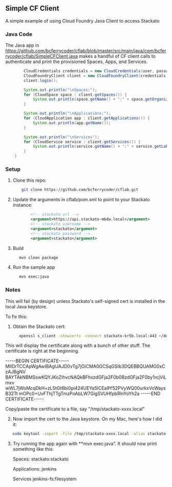 ## Simple CF Client

A simple example of using Cloud Foundry Java Client to access Stackato

### Java Code

The Java app in https://github.com/bcferrycoder/cflab/blob/master/src/main/java/com/bcferrycoder/cflab/SimpleCFClient.java 
makes a handful of CF client calls to authenticate and print the provisioned Spaces, Apps, and Services.


```java
        CloudCredentials credentials = new CloudCredentials(user, password);
        CloudFoundryClient client = new CloudFoundryClient(credentials, getTargetURL(target));
        client.login();

        System.out.println("\nSpaces:");
        for (CloudSpace space : client.getSpaces()) {
            System.out.println(space.getName() + ":" + space.getOrganization().getName());
        }

        System.out.println("\nApplications:");
        for (CloudApplication app : client.getApplications()) {
            System.out.println(app.getName());
        }

        System.out.println("\nServices");
        for (CloudService service : client.getServices()) {
            System.out.println(service.getName() + ":" + service.getLabel());
        }
    }
```

### Setup

1. Clone this repo:

```bash
       git clone https://github.com/bcferrycoder/cflab.git
```
       

2. Update the arguments in cflab/pom.xml to point to your Stackato instance:

```XML
           <!-- stackato url -->
           <argument>https://api.stackato-m6dw.local</argument>
           <!-- stackato username -->
           <argument>stackato</argument>
           <!-- stackato password -->
           <argument>stackato</argument>
```

3. Build

```bash
      mvn clean package
```

4. Run the sample app

```bash
      mvn exec:java
```

### Notes

This will fail (by design) unless Stackato's self-signed cert is installed in the local Java keystore.

To fix this:

1. Obtain the Stackato cert:

```bash
      openssl s_client -showcerts -connect stackato-kr5b.local:443 </dev/null
```

This will display the certificate along with a bunch of other
stuff. The certificate is right at the beginning.

-----BEGIN CERTIFICATE-----
MIIDrTCCApWgAwIBAgIJAJD0vTg7jOiCMA0GCSqGSIb3DQEBBQUAMG0xCzAJBgNV
BAYTAkNBMSswKQYJKoZIhvcNAQkBFhxzdGFja2F0b0BzdGFja2F0by1rcjViLmxv
wWL7jWsMcqDkH+zL5tGt6bi0pi424UEYa5lCEa9Y52PVyWQ00urkxVcWaysB32Tt
mOPc0+UvFThjTTgTmzPoAbLW7GigSVUHfpbRlnYoYh2a
-----END CERTIFICATE-----

Copy/paste the certificate to a file, say "/tmp/stackato-xxxx.local"

2. Now import the cert to the Java keystore. On my Mac, here's how I did it:

```bash
   sudo keytool -import -file /tmp/stackato-xxxx.local -alias stackato-xxxx -storepass changeit -keystore /System/Library/Frameworks/JavaVM.framework/Home/lib/security/cacerts
```



3. Try running the app again with **mvn exec:java".  It should now print something like this:

    Spaces:
    stackato:stackato

    Applications:
    jenkins

    Services
    jenkins-fs:filesystem

